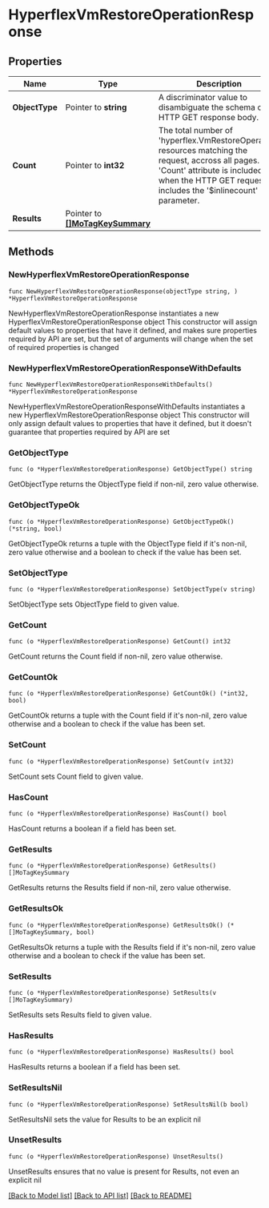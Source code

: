 # HyperflexVmRestoreOperationResponse

## Properties

Name | Type | Description | Notes
------------ | ------------- | ------------- | -------------
**ObjectType** | Pointer to **string** | A discriminator value to disambiguate the schema of a HTTP GET response body. | 
**Count** | Pointer to **int32** | The total number of &#39;hyperflex.VmRestoreOperation&#39; resources matching the request, accross all pages. The &#39;Count&#39; attribute is included when the HTTP GET request includes the &#39;$inlinecount&#39; parameter. | [optional] 
**Results** | Pointer to [**[]MoTagKeySummary**](mo.TagKeySummary.md) |  | [optional] 

## Methods

### NewHyperflexVmRestoreOperationResponse

`func NewHyperflexVmRestoreOperationResponse(objectType string, ) *HyperflexVmRestoreOperationResponse`

NewHyperflexVmRestoreOperationResponse instantiates a new HyperflexVmRestoreOperationResponse object
This constructor will assign default values to properties that have it defined,
and makes sure properties required by API are set, but the set of arguments
will change when the set of required properties is changed

### NewHyperflexVmRestoreOperationResponseWithDefaults

`func NewHyperflexVmRestoreOperationResponseWithDefaults() *HyperflexVmRestoreOperationResponse`

NewHyperflexVmRestoreOperationResponseWithDefaults instantiates a new HyperflexVmRestoreOperationResponse object
This constructor will only assign default values to properties that have it defined,
but it doesn't guarantee that properties required by API are set

### GetObjectType

`func (o *HyperflexVmRestoreOperationResponse) GetObjectType() string`

GetObjectType returns the ObjectType field if non-nil, zero value otherwise.

### GetObjectTypeOk

`func (o *HyperflexVmRestoreOperationResponse) GetObjectTypeOk() (*string, bool)`

GetObjectTypeOk returns a tuple with the ObjectType field if it's non-nil, zero value otherwise
and a boolean to check if the value has been set.

### SetObjectType

`func (o *HyperflexVmRestoreOperationResponse) SetObjectType(v string)`

SetObjectType sets ObjectType field to given value.


### GetCount

`func (o *HyperflexVmRestoreOperationResponse) GetCount() int32`

GetCount returns the Count field if non-nil, zero value otherwise.

### GetCountOk

`func (o *HyperflexVmRestoreOperationResponse) GetCountOk() (*int32, bool)`

GetCountOk returns a tuple with the Count field if it's non-nil, zero value otherwise
and a boolean to check if the value has been set.

### SetCount

`func (o *HyperflexVmRestoreOperationResponse) SetCount(v int32)`

SetCount sets Count field to given value.

### HasCount

`func (o *HyperflexVmRestoreOperationResponse) HasCount() bool`

HasCount returns a boolean if a field has been set.

### GetResults

`func (o *HyperflexVmRestoreOperationResponse) GetResults() []MoTagKeySummary`

GetResults returns the Results field if non-nil, zero value otherwise.

### GetResultsOk

`func (o *HyperflexVmRestoreOperationResponse) GetResultsOk() (*[]MoTagKeySummary, bool)`

GetResultsOk returns a tuple with the Results field if it's non-nil, zero value otherwise
and a boolean to check if the value has been set.

### SetResults

`func (o *HyperflexVmRestoreOperationResponse) SetResults(v []MoTagKeySummary)`

SetResults sets Results field to given value.

### HasResults

`func (o *HyperflexVmRestoreOperationResponse) HasResults() bool`

HasResults returns a boolean if a field has been set.

### SetResultsNil

`func (o *HyperflexVmRestoreOperationResponse) SetResultsNil(b bool)`

 SetResultsNil sets the value for Results to be an explicit nil

### UnsetResults
`func (o *HyperflexVmRestoreOperationResponse) UnsetResults()`

UnsetResults ensures that no value is present for Results, not even an explicit nil

[[Back to Model list]](../README.md#documentation-for-models) [[Back to API list]](../README.md#documentation-for-api-endpoints) [[Back to README]](../README.md)


